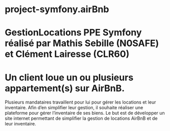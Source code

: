 # project-symfony.airBnb
# GestionLocations PPE Symfony réalisé par Mathis Sebille (N0SAFE) et Clément Lairesse (CLR60) 
# Un client loue un ou plusieurs appartement(s) sur AirBnB. 
Plusieurs mandataires travaillent pour lui pour gérer les locations et leur inventaire. 
Afin d’en simplifier leur gestion, il souhaite réaliser une plateforme pour gérer l’inventaire de ses biens. 
Le but est de développer un site internet permettant de simplifier la gestion de locations AirBnB et de leur inventaire. 
